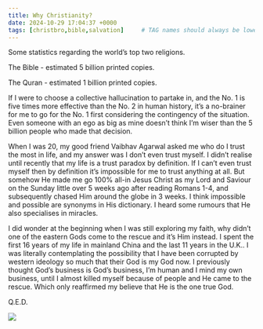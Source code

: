 ```yaml
---
title: Why Christianity?
date: 2024-10-29 17:04:37 +0000
tags: [christbro,bible,salvation]     # TAG names should always be lowercase
---
```


Some statistics regarding the world’s top two religions.

The Bible - estimated 5 billion printed copies.

The Quran - estimated 1 billion printed copies.

If I were to choose a collective hallucination to partake in, and the No. 1 is five times more effective than the No. 2 in human history, it’s a no-brainer for me to go for the No. 1 first considering the contingency of the situation. Even someone with an ego as big as mine doesn’t think I’m wiser than the 5 billion people who made that decision.

When I was 20, my good friend Vaibhav Agarwal asked me who do I trust the most in life, and my answer was I don’t even trust myself. I didn’t realise until recently that my life is a trust paradox by definition. If I can’t even trust myself then by definition it’s impossible for me to trust anything at all. But somehow He made me go 100% all-in Jesus Christ as my Lord and Saviour on the Sunday little over 5 weeks ago after reading Romans 1-4, and subsequently chased Him around the globe in 3 weeks. I think impossible and possible are synonyms in His dictionary. I heard some rumours that He also specialises in miracles.

I did wonder at the beginning when I was still exploring my faith, why didn’t one of the eastern Gods come to the rescue and it’s Him instead. I spent the first 16 years of my life in mainland China and the last 11 years in the U.K.. I was literally contemplating the possibility that I have been corrupted by western ideology so much that their God is my God now. I previously thought God’s business is God’s business, I’m human and I mind my own business, until I almost killed myself because of people and He came to the rescue. Which only reaffirmed my believe that He is the one true God.

Q.E.D.

![](/e3b8035e7cd909ca810d3888f4d0e799.jpeg)